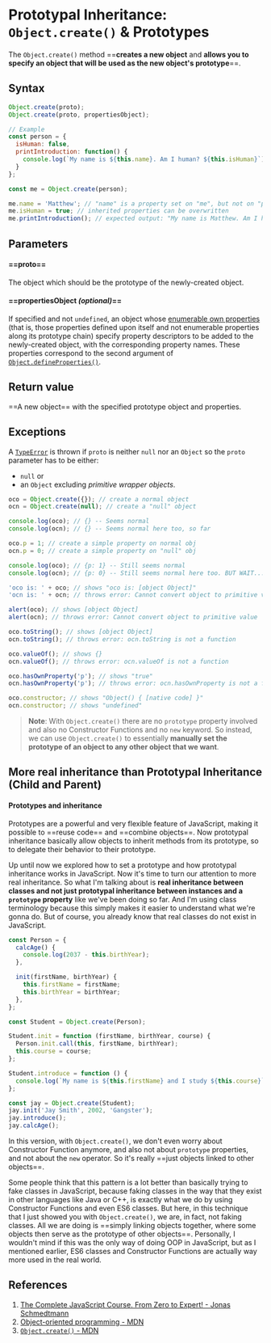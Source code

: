 # Prototypal Inheritance: `Object.create()` & Prototypes

The `Object.create()` method ==**creates a new object** and **allows you to specify an object that will be used as the new object's prototype**==.

## Syntax

```js
Object.create(proto);
Object.create(proto, propertiesObject);

// Example
const person = {
  isHuman: false,
  printIntroduction: function() {
    console.log(`My name is ${this.name}. Am I human? ${this.isHuman}`);
  }
};

const me = Object.create(person);

me.name = 'Matthew'; // "name" is a property set on "me", but not on "person"
me.isHuman = true; // inherited properties can be overwritten
me.printIntroduction(); // expected output: "My name is Matthew. Am I human? true"
```

## Parameters

#### ==proto==

The object which should be the prototype of the newly-created object.

#### ==propertiesObject _(optional)_==

If specified and not `undefined`, an object whose [enumerable own properties](https://developer.mozilla.org/en-US/docs/Web/JavaScript/Enumerability_and_ownership_of_properties) (that is, those properties defined upon itself and not enumerable properties along its prototype chain) specify property descriptors to be added to the newly-created object, with the corresponding property names. These properties correspond to the second argument of [`Object.defineProperties()`](https://developer.mozilla.org/en-US/docs/Web/JavaScript/Reference/Global_Objects/Object/defineProperties).

## Return value

==A new object== with the specified prototype object and properties.

## Exceptions

A [`TypeError`](https://developer.mozilla.org/en-US/docs/Web/JavaScript/Reference/Global_Objects/TypeError) is thrown if `proto` is neither `null` nor an `Object` so the `proto` parameter has to be either:

- `null` or
- an `Object` excluding _primitive wrapper objects_.

```js
oco = Object.create({}); // create a normal object
ocn = Object.create(null); // create a "null" object

console.log(oco); // {} -- Seems normal
console.log(ocn); // {} -- Seems normal here too, so far

oco.p = 1; // create a simple property on normal obj
ocn.p = 0; // create a simple property on "null" obj

console.log(oco); // {p: 1} -- Still seems normal
console.log(ocn); // {p: 0} -- Still seems normal here too. BUT WAIT...

'oco is: ' + oco; // shows "oco is: [object Object]"
'ocn is: ' + ocn; // throws error: Cannot convert object to primitive value

alert(oco); // shows [object Object]
alert(ocn); // throws error: Cannot convert object to primitive value

oco.toString(); // shows [object Object]
ocn.toString(); // throws error: ocn.toString is not a function

oco.valueOf(); // shows {}
ocn.valueOf(); // throws error: ocn.valueOf is not a function

oco.hasOwnProperty('p'); // shows "true"
ocn.hasOwnProperty('p'); // throws error: ocn.hasOwnProperty is not a function

oco.constructor; // shows "Object() { [native code] }"
ocn.constructor; // shows "undefined"
```

> **Note**: With `Object.create()` there are no `prototype` property involved and also no Constructor Functions and no `new` keyword. So instead, we can use `Object.create()` to essentially **manually set the prototype of an object to any other object that we want**.

## More real inheritance than Prototypal Inheritance (Child and Parent)

#### Prototypes and inheritance

Prototypes are a powerful and very flexible feature of JavaScript, making it possible to ==reuse code== and ==combine objects==. Now prototypal inheritance basically allow objects to inherit methods from its prototype, so to delegate their behavior to their prototype.

Up until now we explored how to set a prototype and how prototypal inheritance works in JavaScript. Now it's time to turn our attention to more real inheritance. So what I'm talking about is **real inheritance between classes and not just prototypal inheritance between instances and a `prototype` property** like we've been doing so far. And I'm using class terminology because this simply makes it easier to understand what we're gonna do. But of course, you already know that real classes do not exist in JavaScript.

```js
const Person = {
  calcAge() {
    console.log(2037 - this.birthYear);
  },

  init(firstName, birthYear) {
    this.firstName = firstName;
    this.birthYear = birthYear;
  },
};

const Student = Object.create(Person);

Student.init = function (firstName, birthYear, course) {
  Person.init.call(this, firstName, birthYear);
  this.course = course;
};

Student.introduce = function () {
  console.log(`My name is ${this.firstName} and I study ${this.course}`);
};

const jay = Object.create(Student);
jay.init('Jay Smith', 2002, 'Gangster');
jay.introduce();
jay.calcAge();
```

In this version, with `Object.create()`, we don't even worry about Constructor Function anymore, and also not about `prototype` properties, and not about the `new` operator. So it's really ==just objects linked to other objects==. 

Some people think that this pattern is a lot better than basically trying to fake classes in JavaScript, because faking classes in the way that they exist in other languages like Java or C++, is exactly what we do by using Constructor Functions and even ES6 classes. But here, in this technique that I just showed you with `Object.create()`, we are, in fact, not faking classes. All we are doing is ==simply linking objects together, where some objects then serve as the prototype of other objects==. Personally, I wouldn't mind if this was the only way of doing OOP in JavaScript, but as I mentioned earlier, ES6 classes and Constructor Functions are actually way more used in the real world.

## References

1. [The Complete JavaScript Course. From Zero to Expert! - Jonas Schmedtmann](https://www.udemy.com/course/the-complete-javascript-course/?utm_source=adwords&utm_medium=udemyads&utm_campaign=JavaScript_v.PROF_la.EN_cc.ROWMTA-B_ti.6368&utm_content=deal4584&utm_term=_._ag_130756014153_._ad_558386196906_._kw__._de_c_._dm__._pl__._ti_dsa-774930039569_._li_1011789_._pd__._&matchtype=&gclid=CjwKCAjwiuuRBhBvEiwAFXKaNCuaAhZ8UB5kIldtb76eeAyfM0SUKeceBq3FKF24pNxDVe-_g0-DPxoCnWwQAvD_BwE)
2. [Object-oriented programming - MDN](https://developer.mozilla.org/en-US/docs/Learn/JavaScript/Objects/Object-oriented_programming)
3. [`Object.create()` - MDN](https://developer.mozilla.org/en-US/docs/Web/JavaScript/Reference/Global_Objects/Object/create)